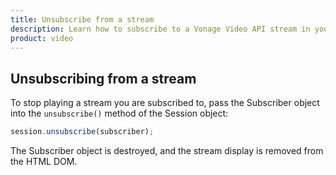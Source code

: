 ```yaml
---
title: Unsubscribe from a stream
description: Learn how to subscribe to a Vonage Video API stream in your web application. Once you have connected to a session, you can subscribe to a stream to view video, audio, and signalling data.
product: video
---
```


## Unsubscribing from a stream

To stop playing a stream you are subscribed to, pass the Subscriber object into the `unsubscribe()` method of the Session object:

```js
session.unsubscribe(subscriber);
```

The Subscriber object is destroyed, and the stream display is removed from the HTML DOM.
